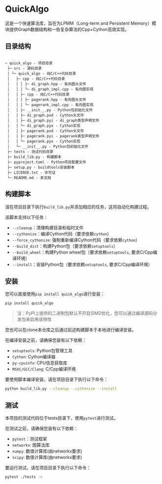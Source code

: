 # QuickAlgo
这是一个快速算法库，旨在为LPMM（Long-term and Persistent Memory）模块提供Graph数据结构和一些复杂算法的Cpp+Cython高效实现。

## 目录结构

```text

─ quick_algo - 项目目录  
 ├─ src - 源码目录
 │ └─ quick_algo - 纯C/C++代码目录
 │   ├─ cpp - 纯C/C++代码目录
 │   │ │ ├─ di_graph.hpp - 有向图头文件
 │   │ │ └─ di_graph_impl.cpp - 有向图实现
 │   │ ├─ cpp - 纯C/C++代码目录
 │   │ │ ├─ pagerank.hpp - 有向图头文件
 │   │ │ └─ pagerank_impl.cpp - 有向图实现
 │   │ ├─ __init__.py - Python包初始化文件
 │   │ ├─ di_graph.pxd - Cython头文件
 │   │ ├─ di_graph.pyi - di_graph类型声明文件
 │   │ └─ di_graph.pyx - Cython实现
 │   │ ├─ pagerank.pxd - Cython头文件
 │   │ ├─ pagerank.pyi - pagerank类型声明文件
 │   │ └─ pagerank.pyx - Cython实现
 │   └─ __init__.py - Python包初始化文件
 ├─ tests - 测试代码目录
 ├─ build_lib.py - 构建脚本
 ├─ pyproject.toml - Python项目配置文件
 ├─ setup.py - buildtools安装脚本
 ├─ LICENSE.txt - 许可证
 └─ README.md - 本文档
```


## 构建脚本
请在项目目录下执行`build_lib.py`并添加相应的任务，这将自动化构建过程。

该脚本支持以下任务：
- `--cleanup`：清理构建目录和临时文件
- `--cythonize`：编译Cython代码（要求依赖`cython`）
- `--force_cythonize`: 强制重新编译Cython代码（要求依赖`cython`）
- `--build_dist`：构建Python包（要求依赖`setuptools`）
- `--build_wheel`：构建Python wheel包（要求依赖`setuptools`, 要求C/Cpp编译环境）
- `--install`：安装Python包（要求依赖`setuptools`, 要求C/Cpp编译环境）

## 安装
您可以直接使用`pip install quick_algo`进行安装：
```bash
pip install quick_algo
```
> 注：PyPI上提供的二进制包默认不开启SIMD优化，您可以通过编译源码分发包来启用该特性

您也可以在clone本仓库之后通过前述构建脚本于本地进行编译安装。

在编译安装之前，请确保您装有以下依赖：
- `setuptools`: Python包管理工具
- `Cython`: Cython编译器
- `py-cpuinfo`: CPU信息获取库
- `MSVC/GCC/Clang`: C/Cpp编译环境

要使用脚本编译安装，请在项目目录下执行以下命令：
```bash
python build_lib.py --cleanup --cythonize --install
```

## 测试
本项目的测试代码位于tests目录下，使用`pytest`进行测试。

在测试之前，请确保您装有以下依赖：
- `pytest`：测试框架
- `networkx`: 图算法库
- `numpy`: 数值计算库(由networkx要求)
- `scipy`: 数值计算库(由networkx要求)

要运行测试，请在项目目录下执行以下命令：
```bash
pytest ./tests -s
```